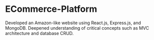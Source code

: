 # ECommerce-Platform



Developed an Amazon-like website using React.js, Express.js, and MongoDB.
Deepened understanding of critical concepts such as MVC architecture and database CRUD.
